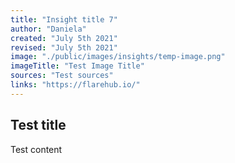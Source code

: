 ```yaml
---
title: "Insight title 7"
author: "Daniela"
created: "July 5th 2021"
revised: "July 5th 2021"
image: "./public/images/insights/temp-image.png"
imageTitle: "Test Image Title"
sources: "Test sources"
links: "https://flarehub.io/"
---
```


## Test title 

Test content